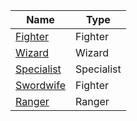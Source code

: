| Name | Type | 
| --- | --- | 
| [Fighter](./classes/fighter.md) | Fighter |
| [Wizard](https://saltygoo.github.io/class/wizard)  | Wizard |
| [Specialist](./classes/specialist.md) | Specialist |  
| [Swordwife](./classes/swordwife.md) | Fighter |
| [Ranger](./classes/ranger.md) | Ranger |